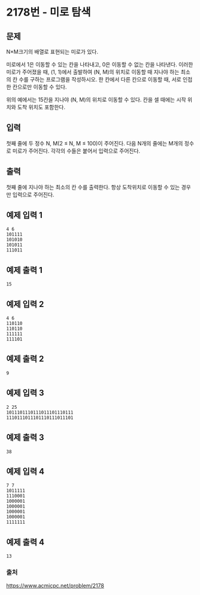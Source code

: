 # 2178번 - 미로 탐색   
## 문제   
N×M크기의 배열로 표현되는 미로가 있다.   
   
미로에서 1은 이동할 수 있는 칸을 나타내고, 0은 이동할 수 없는 칸을 나타낸다. 이러한 미로가 주어졌을 때, (1, 1)에서 출발하여 (N, M)의 위치로 이동할 때 지나야 하는 최소의 칸 수를 구하는 프로그램을 작성하시오. 한 칸에서 다른 칸으로 이동할 때, 서로 인접한 칸으로만 이동할 수 있다.   
   
위의 예에서는 15칸을 지나야 (N, M)의 위치로 이동할 수 있다. 칸을 셀 때에는 시작 위치와 도착 위치도 포함한다.   
   
## 입력   
첫째 줄에 두 정수 N, M(2 ≤ N, M ≤ 100)이 주어진다. 다음 N개의 줄에는 M개의 정수로 미로가 주어진다. 각각의 수들은 붙어서 입력으로 주어진다.   
   
## 출력   
첫째 줄에 지나야 하는 최소의 칸 수를 출력한다. 항상 도착위치로 이동할 수 있는 경우만 입력으로 주어진다.   
   
## 예제 입력 1   
```   
4 6
101111
101010
101011
111011   
```   
## 예제 출력 1   
```   
15   
```   
## 예제 입력 2   
```   
4 6
110110
110110
111111
111101   
```   
## 예제 출력 2   
```   
9   
```   
## 예제 입력 3   
```   
2 25
1011101110111011101110111
1110111011101110111011101   
```   
## 예제 출력 3   
```   
38   
```   
## 예제 입력 4   
```   
7 7
1011111
1110001
1000001
1000001
1000001
1000001
1111111   
```   
## 예제 출력 4   
```   
13   
```   

### 출처
https://www.acmicpc.net/problem/2178